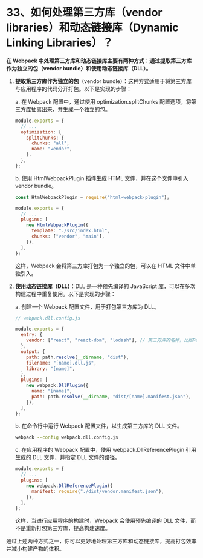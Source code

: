 # 33、如何处理第三方库（vendor libraries）和动态链接库（Dynamic Linking Libraries）？

**在 Webpack 中处理第三方库和动态链接库主要有两种方式：通过提取第三方库作为独立的包（vendor bundle）和使用动态链接库（DLL）。**

1. **提取第三方库作为独立的包**（vendor bundle）：这种方式适用于将第三方库与应用程序的代码分开打包。以下是实现的步骤：

   a. 在 Webpack 配置中，通过使用 optimization.splitChunks 配置选项，将第三方库抽离出来，并生成一个独立的包。

   ```javascript
   module.exports = {
     // ...
     optimization: {
       splitChunks: {
         chunks: "all",
         name: "vendor",
       },
     },
   };
   ```

   b. 使用 HtmlWebpackPlugin 插件生成 HTML 文件，并在这个文件中引入 vendor bundle。

   ```javascript
   const HtmlWebpackPlugin = require("html-webpack-plugin");

   module.exports = {
     // ...
     plugins: [
       new HtmlWebpackPlugin({
         template: "./src/index.html",
         chunks: ["vendor", "main"],
       }),
     ],
   };
   ```

   这样，Webpack 会将第三方库打包为一个独立的包，可以在 HTML 文件中单独引入。

2. **使用动态链接库（DLL）**：DLL 是一种预先编译的 JavaScript 库，可以在多次构建过程中重复使用。以下是实现的步骤：

   a. 创建一个 Webpack 配置文件，用于打包第三方库为 DLL。

   ```javascript
   // webpack.dll.config.js

   module.exports = {
     entry: {
       vendor: ["react", "react-dom", "lodash"], // 第三方库的名称，比如React、React DOM、Lodash
     },
     output: {
       path: path.resolve(__dirname, "dist"),
       filename: "[name].dll.js",
       library: "[name]",
     },
     plugins: [
       new webpack.DllPlugin({
         name: "[name]",
         path: path.resolve(__dirname, "dist/[name].manifest.json"),
       }),
     ],
   };
   ```

   b. 在命令行中运行 Webpack 配置文件，以生成第三方库的 DLL 文件。

   ```bash
   webpack --config webpack.dll.config.js
   ```

   c. 在应用程序的 Webpack 配置中，使用 webpack.DllReferencePlugin 引用生成的 DLL 文件，并指定 DLL 文件的路径。

   ```javascript
   module.exports = {
     // ...
     plugins: [
       new webpack.DllReferencePlugin({
         manifest: require("./dist/vendor.manifest.json"),
       }),
     ],
   };
   ```

   这样，当进行应用程序的构建时，Webpack 会使用预先编译的 DLL 文件，而不是重新打包第三方库，提高构建速度。

通过上述两种方式之一，你可以更好地处理第三方库和动态链接库，提高打包效率并减小构建产物的体积。

